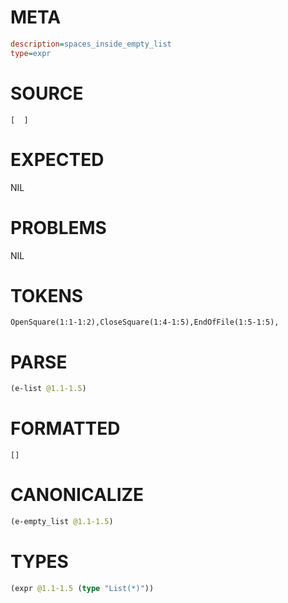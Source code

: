 # META
~~~ini
description=spaces_inside_empty_list
type=expr
~~~
# SOURCE
~~~roc
[  ]
~~~
# EXPECTED
NIL
# PROBLEMS
NIL
# TOKENS
~~~zig
OpenSquare(1:1-1:2),CloseSquare(1:4-1:5),EndOfFile(1:5-1:5),
~~~
# PARSE
~~~clojure
(e-list @1.1-1.5)
~~~
# FORMATTED
~~~roc
[]
~~~
# CANONICALIZE
~~~clojure
(e-empty_list @1.1-1.5)
~~~
# TYPES
~~~clojure
(expr @1.1-1.5 (type "List(*)"))
~~~
